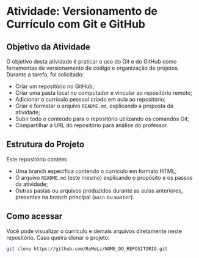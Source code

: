 # Atividade: Versionamento de Currículo com Git e GitHub

## Objetivo da Atividade

O objetivo desta atividade é praticar o uso do Git e do GitHub como ferramentas de versionamento de código e organização de projetos. Durante a tarefa, foi solicitado:

- Criar um repositório no GitHub;
- Criar uma pasta local no computador e vincular ao repositório remoto;
- Adicionar o currículo pessoal criado em aula ao repositório;
- Criar e formatar o arquivo `README.md`, explicando a proposta da atividade;
- Subir todo o conteúdo para o repositório utilizando os comandos Git;
- Compartilhar a URL do repositório para análise do professor.

## Estrutura do Projeto

Este repositório contém:

- Uma branch específica contendo o currículo em formato HTML;
- O arquivo `README.md` (este mesmo) explicando o propósito e os passos da atividade;
- Outras pastas ou arquivos produzidos durante as aulas anteriores, presentes na branch principal (`main` ou `master`).

## Como acessar

Você pode visualizar o currículo e demais arquivos diretamente neste repositório. Caso queira clonar o projeto:

```bash
git clone https://github.com/RuMeLz/NOME_DO_REPOSITORIO.git
